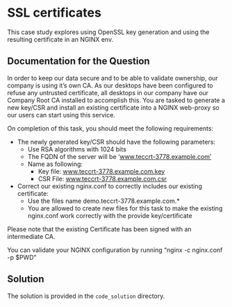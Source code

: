 # SSL certificates

This case study explores using OpenSSL key generation and using the resulting certificate in an NGINX env.

## Documentation for the Question

In order to keep our data secure and to be able to validate ownership, our company is using it’s own CA. As our desktops have been configured to refuse any untrusted certificate, all desktops in our company have our Company Root CA installed to accomplish this. You are tasked to generate a new key/CSR and install an existing certificate into a NGINX web-proxy so our users can start using this service.

On completion of this task, you should meet the following requirements:

* The newly generated key/CSR should have the following parameters:
  * Use RSA algorithms with 1024 bits
  * The FQDN of the server will be ‘www.teccrt-3778.example.com’
  * Name as following:
    * Key file: www.teccrt-3778.example.com.key
    * CSR File: www.teccrt-3778.example.com.csr
* Correct our existing nginx.conf to correctly includes our existing certificate:
  * Use the files name demo.teccrt-3778.example.com.*
  * You are allowed to create new files for this task to make the existing nginx.conf work correctly with the provide key/certificate

Please note that the existing Certificate has been signed with an intermediate CA.

You can validate your NGINX configuration by running “nginx -c nginx.conf  -p $PWD”

## Solution

The solution is provided in the `code_solution` directory.
